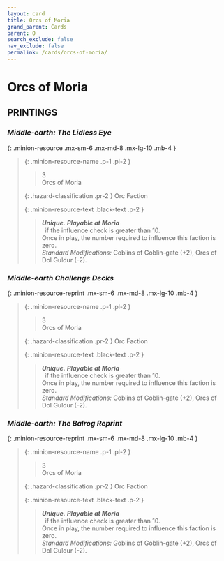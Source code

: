 ```yaml
---
layout: card
title: Orcs of Moria
grand_parent: Cards
parent: O
search_exclude: false
nav_exclude: false
permalink: /cards/orcs-of-moria/
---
```


# Orcs of Moria


## PRINTINGS


### _Middle-earth: The Lidless Eye_

{: .minion-resource .mx-sm-6 .mx-md-8 .mx-lg-10 .mb-4 }
> {: .minion-resource-name .p-1 .pl-2 }
> > <div class="hazard-mp">3</div>
> > <div class="card-name">Orcs of Moria</div>
>
> {: .hazard-classification .pr-2 }
> Orc Faction
>
> {: .minion-resource-text .black-text .p-2 }
> > _**Unique.**_ ***Playable at Moria*** <br>&ensp;if the influence check is greater than 10. <br>Once in play, the number required to influence this faction is zero. <br>_Standard Modifications:_ Goblins of Goblin-gate (+2), Orcs of Dol Guldur (-2).  
> 

### _Middle-earth Challenge Decks_

{: .minion-resource-reprint .mx-sm-6 .mx-md-8 .mx-lg-10 .mb-4 }
> {: .minion-resource-name .p-1 .pl-2 }
> > <div class="hazard-mp">3</div>
> > <div class="card-name">Orcs of Moria</div>
>
> {: .hazard-classification .pr-2 }
> Orc Faction
>
> {: .minion-resource-text .black-text .p-2 }
> > _**Unique.**_ ***Playable at Moria*** <br>&ensp;if the influence check is greater than 10. <br>Once in play, the number required to influence this faction is zero. <br>_Standard Modifications:_ Goblins of Goblin-gate (+2), Orcs of Dol Guldur (-2).  
> 

### _Middle-earth: The Balrog Reprint_

{: .minion-resource-reprint .mx-sm-6 .mx-md-8 .mx-lg-10 .mb-4 }
> {: .minion-resource-name .p-1 .pl-2 }
> > <div class="hazard-mp">3</div>
> > <div class="card-name">Orcs of Moria</div>
>
> {: .hazard-classification .pr-2 }
> Orc Faction
>
> {: .minion-resource-text .black-text .p-2 }
> > _**Unique.**_ ***Playable at Moria*** <br>&ensp;if the influence check is greater than 10. <br>Once in play, the number required to influence this faction is zero. <br>_Standard Modifications:_ Goblins of Goblin-gate (+2), Orcs of Dol Guldur (-2).  
> 
